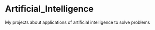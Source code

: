 # Artificial_Intelligence
My projects about applications of artificial intelligence to solve problems
